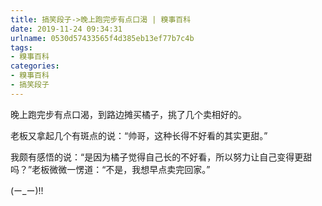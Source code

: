 ```yaml
---
title: 搞笑段子->晚上跑完步有点口渴 | 糗事百科
date: 2019-11-24 09:34:31
urlname: 0530d57433565f4d385eb13ef77b7c4b
tags: 
- 糗事百科
categories:
- 糗事百科
- 搞笑段子
---
```

晚上跑完步有点口渴，到路边摊买橘子，挑了几个卖相好的。

老板又拿起几个有斑点的说：“帅哥，这种长得不好看的其实更甜。”

我颇有感悟的说：“是因为橘子觉得自己长的不好看，所以努力让自己变得更甜吗？”老板微微一愣道：“不是，我想早点卖完回家。”

(ー_ー)!!


